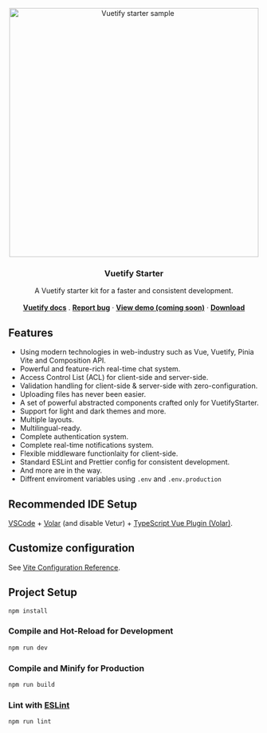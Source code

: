 <p align="center">
  <a href="https://vuetifyjs.com">
    <img src=".github/cover.png" alt="Vuetify starter sample" width="500" />
  </a>
</p>

<h3 align="center">Vuetify Starter</h3>

<p align="center">
  A Vuetify starter kit for a faster and consistent development.
  <br>
  <br>
  <a href="https://vuetifyjs.com"><strong>Vuetify docs</strong></a>
  .
  <a href="https://github.com/themustafaomar/vuetify-starter/issues/new"><strong>Report bug</strong></a>
  ·
  <a href="https://github.com/themustafaomar/vuetify-starter"><strong>View demo (coming soon)</strong></a>
  ·
  <a href="https://github.com/themustafaomar/vuetify-starter/archive/main.zip"><strong>Download</strong></a>
</p>

## Features

- Using modern technologies in web-industry such as Vue, Vuetify, Pinia Vite and Composition API.
- Powerful and feature-rich real-time chat system.
- Access Control List (ACL) for client-side and server-side.
- Validation handling for client-side & server-side with zero-configuration.
- Uploading files has never been easier.
- A set of powerful abstracted components crafted only for VuetifyStarter.
- Support for light and dark themes and more.
- Multiple layouts.
- Multilingual-ready.
- Complete authentication system.
- Complete real-time notifications system.
- Flexible middleware functionlaity for client-side.
- Standard ESLint and Prettier config for consistent development.
- And more are in the way.
- Diffrent enviroment variables using `.env` and `.env.production`

## Recommended IDE Setup

[VSCode](https://code.visualstudio.com/) + [Volar](https://marketplace.visualstudio.com/items?itemName=Vue.volar) (and disable Vetur) + [TypeScript Vue Plugin (Volar)](https://marketplace.visualstudio.com/items?itemName=Vue.vscode-typescript-vue-plugin).

## Customize configuration

See [Vite Configuration Reference](https://vitejs.dev/config/).

## Project Setup

```sh
npm install
```

### Compile and Hot-Reload for Development

```sh
npm run dev
```

### Compile and Minify for Production

```sh
npm run build
```

### Lint with [ESLint](https://eslint.org/)

```sh
npm run lint
```

